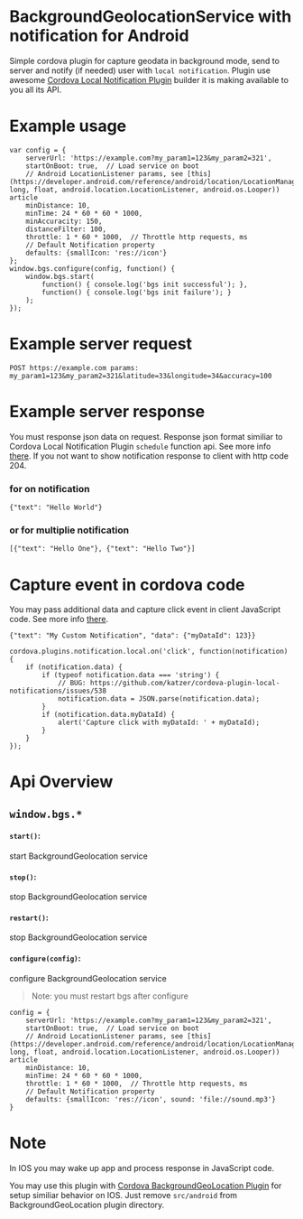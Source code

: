 # BackgroundGeolocationService with notification for Android

Simple cordova plugin for capture geodata in background mode, send to server and notify (if needed) user with `local notification`. Plugin use awesome [Cordova Local Notification Plugin](https://github.com/katzer/cordova-plugin-local-notifications) builder it is making available to you all its API.


# Example usage

    var config = {
        serverUrl: 'https://example.com?my_param1=123&my_param2=321',
        startOnBoot: true,  // Load service on boot
        // Android LocationListener params, see [this](https://developer.android.com/reference/android/location/LocationManager.html#requestLocationUpdates(java.lang.String, long, float, android.location.LocationListener, android.os.Looper)) article
        minDistance: 10,
        minTime: 24 * 60 * 60 * 1000,
        minAccuracity: 150,
        distanceFilter: 100,
        throttle: 1 * 60 * 1000,  // Throttle http requests, ms
        // Default Notification property
        defaults: {smallIcon: 'res://icon'}
    };
    window.bgs.configure(config, function() {
        window.bgs.start(
            function() { console.log('bgs init successful'); },
            function() { console.log('bgs init failure'); }
        );
    });


# Example server request

    POST https://example.com params: my_param1=123&my_param2=321&latitude=33&longitude=34&accuracy=100


# Example server response

You must response json data on request. Response json format similiar to Cordova Local Notification Plugin `schedule` function api. See more info [there](https://github.com/katzer/cordova-plugin-local-notifications/wiki/04.-Scheduling). If you not want to show notification response to client with http code 204.

### for on notification

    {"text": "Hello World"}

### or for multiplie notification

    [{"text": "Hello One"}, {"text": "Hello Two"}]


# Capture event in cordova code

You may pass additional data and capture click event in client JavaScript code. See more info [there](https://github.com/katzer/cordova-plugin-local-notifications/wiki/09.-Events).

    {"text": "My Custom Notification", "data": {"myDataId": 123}}

    cordova.plugins.notification.local.on('click', function(notification) {
        if (notification.data) {
            if (typeof notification.data === 'string') {
                // BUG: https://github.com/katzer/cordova-plugin-local-notifications/issues/538
                notification.data = JSON.parse(notification.data);
            }
            if (notification.data.myDataId) {
                alert('Capture click with myDataId: ' + myDataId);
            }
        }
    });


# Api Overview

## `window.bgs.*`

#### `start()`:
start BackgroundGeolocation service

#### `stop()`:
stop BackgroundGeolocation service

#### `restart()`:
stop BackgroundGeolocation service

#### `configure(config)`:

configure BackgroundGeolocation service
> Note: you must restart bgs after configure

    config = {
        serverUrl: 'https://example.com?my_param1=123&my_param2=321',
        startOnBoot: true,  // Load service on boot
        // Android LocationListener params, see [this](https://developer.android.com/reference/android/location/LocationManager.html#requestLocationUpdates(java.lang.String, long, float, android.location.LocationListener, android.os.Looper)) article
        minDistance: 10,
        minTime: 24 * 60 * 60 * 1000,
        throttle: 1 * 60 * 1000,  // Throttle http requests, ms
        // Default Notification property
        defaults: {smallIcon: 'res://icon', sound: 'file://sound.mp3'}
    }


# Note

In IOS you may wake up app and process response in JavaScript code.

You may use this plugin with [Cordova BackgroundGeoLocation Plugin](https://github.com/christocracy/cordova-plugin-background-geolocation) for setup similiar behavior on IOS. Just remove `src/android` from BackgroundGeoLocation plugin directory.
